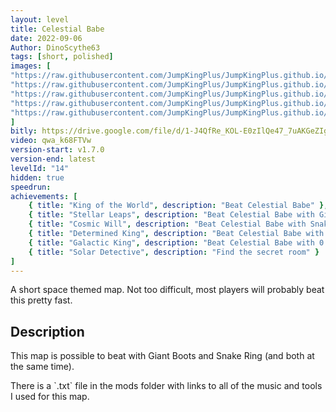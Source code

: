 ```yaml
---
layout: level
title: Celestial Babe
date: 2022-09-06
Author: DinoScythe63
tags: [short, polished]
images: [
"https://raw.githubusercontent.com/JumpKingPlus/JumpKingPlus.github.io/www/images/workshop/levels/ws14-banner.png",
"https://raw.githubusercontent.com/JumpKingPlus/JumpKingPlus.github.io/www/images/workshop/levels/ws14-2.png",
"https://raw.githubusercontent.com/JumpKingPlus/JumpKingPlus.github.io/www/images/workshop/levels/ws14-3.png",
"https://raw.githubusercontent.com/JumpKingPlus/JumpKingPlus.github.io/www/images/workshop/levels/ws14-4.png",
"https://raw.githubusercontent.com/JumpKingPlus/JumpKingPlus.github.io/www/images/workshop/levels/ws14-5.png"
]
bitly: https://drive.google.com/file/d/1-J4QfRe_KOL-E0zIlQe47_7uAKGeZIgE/view?usp=sharing
video: qwa_k68FTVw
version-start: v1.7.0
version-end: latest
levelId: "14"
hidden: true
speedrun:
achievements: [
    { title: "King of the World", description: "Beat Celestial Babe" },
    { title: "Stellar Leaps", description: "Beat Celestial Babe with Giant Boots" },
    { title: "Cosmic Will", description: "Beat Celestial Babe with Snake Ring" },
    { title: "Determined King", description: "Beat Celestial Babe with Giant Boots and Snake Ring" },
    { title: "Galactic King", description: "Beat Celestial Babe with 0 falls" },
    { title: "Solar Detective", description: "Find the secret room" }
]
---
```


A short space themed map. Not too difficult, most players will probably beat this pretty fast.

<!-- more -->

<div id="description">
    <h2>Description</h2>
    <p>This map is possible to beat with Giant Boots and Snake Ring (and both at the same time).</p>
    <p>There is a `.txt` file in the mods folder with links to all of the music and tools I used for this map.</p>
</div>